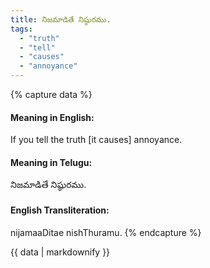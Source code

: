 ```yaml
---
title: నిజమాడితే నిష్ఠురము.
tags:
  - "truth"
  - "tell"
  - "causes"
  - "annoyance"
---
```


{% capture data %}
#### Meaning in English:
If you tell the truth [it causes] annoyance.

#### Meaning in Telugu:
నిజమాడితే నిష్ఠురము.

#### English Transliteration:
nijamaaDitae nishThuramu.
{% endcapture %}

{{ data | markdownify }}

